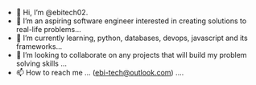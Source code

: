- 👋 Hi, I’m @ebitech02.
- 👀 I’m an aspiring software engineer interested in creating solutions to real-life problems...
- 🌱 I’m currently learning, python, databases, devops, javascript and its frameworks...
- 💞️ I’m looking to collaborate on any projects that will build my problem solving skills ...
- 📫 How to reach me ... (ebi-tech@outlook.com) ....

<!---
ebitech02/ebitech02 is a ✨ special ✨ repository because its `README.md` (this file) appears on your GitHub profile.
You can click the Preview link to take a look at your changes.
--->
